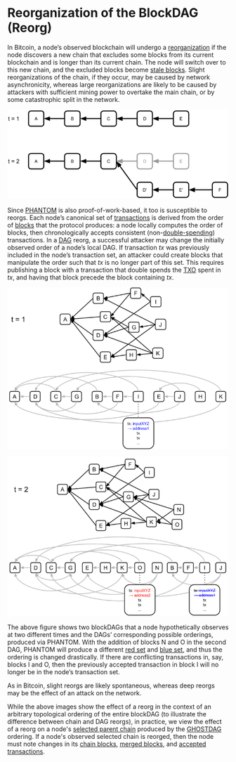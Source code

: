 # Reorganization of the BlockDAG \(Reorg\)

In Bitcoin, a node’s observed blockchain will undergo a [reorganization](https://en.bitcoin.it/wiki/Chain_Reorganization) if the node discovers a new chain that excludes some blocks from its current blockchain and is longer than its current chain. The node will switch over to this new chain, and the excluded blocks become [stale blocks](https://en.bitcoin.it/wiki/Vocabulary#Stale_Block). Slight reorganizations of the chain, if they occur, may be caused by network asynchronicity, whereas large reorganizations are likely to be caused by attackers with sufficient mining power to overtake the main chain, or by some catastrophic split in the network.

![](../../.gitbook/assets/image%20%2836%29.png)

Since [PHANTOM](./) is also proof-of-work-based, it too is susceptible to reorgs. Each node’s canonical set of [transactions](../transactions/) is derived from the order of [blocks](../blocks/) that the protocol produces: a node locally computes the order of blocks, then chronologically accepts consistent \(non-[double-spending](../transactions/double-spending.md)\) transactions. In a [DAG](../blockdag/) reorg, a successful attacker may change the initially observed order of a node’s local DAG. If transaction _tx_ was previously included in the node’s transaction set, an attacker could create blocks that manipulate the order such that _tx_ is no longer part of this set. This requires publishing a block with a transaction that double spends the [TXO](../txo/) spent in _tx_, and having that block precede the block containing _tx_.

![](../../.gitbook/assets/dagreorg1.png)

![](../../.gitbook/assets/dagreorg2.png)

The above figure shows two blockDAGs that a node hypothetically observes at two different times and the DAGs’ corresponding possible orderings, produced via PHANTOM. With the addition of blocks N and O in the second DAG, PHANTOM will produce a different [red set](red-set.md) and [blue set](blue-set/), and thus the ordering is changed drastically. If there are conflicting transactions in, say, blocks I and O, then the previously accepted transaction in block I will no longer be in the node’s transaction set.

As in Bitcoin, slight reorgs are likely spontaneous, whereas deep reorgs may be the effect of an attack on the network.

While the above images show the effect of a reorg in the context of an arbitrary topological ordering of the entire blockDAG \(to illustrate the difference between chain and DAG reorgs\), in practice, we view the effect of a reorg on a node's [selected parent chain](selected-parent-chain.md) produced by the [GHOSTDAG](./#PHANTOM-In-Practice) ordering. If a node's observed selected chain is reorged, then the node must note changes in its [chain blocks](selected-parent-chain.md#Chain-Blocks), [merged blocks](merged-blocks.md), and [accepted transactions](accepted-transactions.md).

